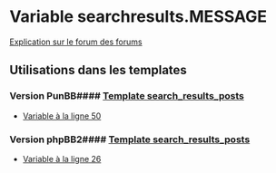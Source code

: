 # Variable searchresults.MESSAGE
[Explication sur le forum des forums](http://forum.forumactif.com/t294113-listing-des-variables#searchresults.MESSAGE)
## Utilisations dans les templates
### Version PunBB#### [Template search_results_posts](punbb/search_results_posts.md)
* [Variable à la ligne 50](../punbb/search_results_posts.tpl#L50)
### Version phpBB2#### [Template search_results_posts](subsilver/search_results_posts.md)
* [Variable à la ligne 26](../subsilver/search_results_posts.tpl#L26)